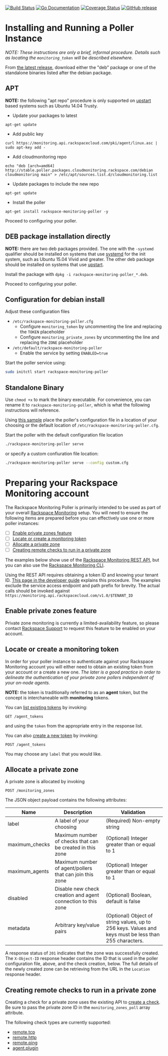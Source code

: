 [![Build Status](https://travis-ci.org/racker/rackspace-monitoring-poller.svg?branch=master)](https://travis-ci.org/racker/rackspace-monitoring-poller)
[![Go Documentation](https://godoc.org/github.com/racker/rackerspace-monitoring-poller?status.svg)](https://godoc.org/github.com/racker/rackspace-monitoring-poller)
[![Coverage Status](https://coveralls.io/repos/github/racker/rackspace-monitoring-poller/badge.svg?branch=master)](https://coveralls.io/github/racker/rackspace-monitoring-poller?branch=master)
[![GitHub release](https://img.shields.io/github/release/racker/rackspace-monitoring-poller.svg)](https://github.com/racker/rackspace-monitoring-poller/releases)

# Installing and Running a Poller Instance

_NOTE: These instructions are only a brief, informal procedure. Details such as locating the `monitoring_token`
will be described elsewhere._

From [the latest release](https://github.com/racker/rackspace-monitoring-poller/releases/latest), 
download either the "deb" package or one of the standalone binaries listed after the debian package.

## APT

**NOTE:** the following "apt repo" procedure is only supported on [upstart](http://upstart.ubuntu.com/) based systems
such as Ubuntu 14.04 Trusty.

* Update your packages to latest

```
apt-get update
```

* Add public key

```
curl https://monitoring.api.rackspacecloud.com/pki/agent/linux.asc | sudo apt-key add -
```

* Add cloudmonitoring repo

```
echo "deb [arch=amd64] http://stable.poller.packages.cloudmonitoring.rackspace.com/debian cloudmonitoring main" > /etc/apt/sources.list.d/cloudmonitoring.list
```

* Update packages to include the new repo

```
apt-get update
```

* Install the poller

```
apt-get install rackspace-monitoring-poller -y
```

Proceed to configuring your poller.


## DEB package installation directly

**NOTE:** there are two deb packages provided. The one with the `-systemd` qualifier should be installed on systems that
use [systemd](https://freedesktop.org/wiki/Software/systemd/) for the init system, such as Ubuntu 15.04 Vivid and greater. 
The other deb package should be installed on systems that use [upstart](http://upstart.ubuntu.com/).

Install the package with `dpkg -i rackspace-monitoring-poller_*.deb`. 

Proceed to configuring your poller.


## Configuration for debian install

Adjust these configuration files

* `/etc/rackspace-monitoring-poller.cfg`
  * Configure `monitoring_token` by uncommenting the line and replacing the `TOKEN` placeholder
  * Configure `monitoring_private_zones` by uncommenting the line and replacing the `ZONE` placeholder
* `/etc/default/rackspace-monitoring-poller`
  * Enable the service by setting `ENABLED=true`

Start the poller service using:

```bash
sudo initctl start rackspace-monitoring-poller 
```

## Standalone Binary

Use `chmod +x` to mark the binary executable. For convenience, you can rename it to `rackspace-monitoring-poller`,
which is what the following instructions will reference.

Using [this sample](contrib/remote.cfg) place the poller's configuration file in a location of your choosing or
the default location of `/etc/rackspace-monitoring-poller.cfg`.

Start the poller with the default configuration file location

```bash
./rackspace-monitoring-poller serve
```

or specify a custom confiuration file location:

```bash
./rackspace-monitoring-poller serve --config custom.cfg
```

# Preparing your Rackspace Monitoring account

The Rackspace Monitoring Poller is primarily intended to be used as part of 
your overall [Rackspace Monitoring](https://developer.rackspace.com/docs/rackspace-monitoring/v1/getting-started/concepts/) setup. 
You will need to ensure the following items are prepared before you can effectively use one or more poller instances:

- [ ] [Enable private zones feature](#enable-private-zones-feature)
- [ ] [Locate or create a monitoring token](#locate-or-create-a-monitoring-token)
- [ ] [Allocate a private zone](#allocate-a-private-zone)
- [ ] [Creating remote checks to run in a private zone](#creating-remote-checks-to-run-in-a-private-zone)

The examples below show use of the [Rackspace Monitoring REST API](https://developer.rackspace.com/docs/rackspace-monitoring/v1/),
but you can also use the [Rackspace Monitoring CLI](https://support.rackspace.com/how-to/getting-started-with-rackspace-monitoring-cli/).

Using the REST API requires obtaining a token ID and knowing your tenant ID. 
[This page in the developer guide](https://developer.rackspace.com/docs/rackspace-monitoring/v1/getting-started/send-request-ovw/) explains this procedure.
The examples exclude the service access endpoint and path prefix for brevity. 
The actual calls should be invoked against `https://monitoring.api.rackspacecloud.com/v1.0/$TENANT_ID`

## Enable private zones feature

Private zone monitoring is currently a limited-availability feature, so 
please contact [Rackspace Support](https://www.rackspace.com/support) to request this feature to be enabled on your
account.

## Locate or create a monitoring token

In order for your poller instance to authenticate against your Rackspace Monitoring account you will either need to
obtain an existing token from your account or a create a new one. _The later is a good practice in order to delineate
the authentication of your private zone pollers independent of your on-node agents._

**NOTE:** the token is traditionally referred to as an **agent** token, but the concept is interchaneable with **monitoring** tokens. 

You can [list existing tokens](https://developer.rackspace.com/docs/rackspace-monitoring/v1/api-reference/agent-token-operations/#list-agent-tokens)
by invoking:

```text
GET /agent_tokens
```

and using the `token` from the appropriate entry in the response list.

You can also [create a new token](https://developer.rackspace.com/docs/rackspace-monitoring/v1/api-reference/agent-token-operations/#create-an-agent-token)
by invoking:

```text
POST /agent_tokens
```

You may choose any `label` that you would like.

## Allocate a private zone

A private zone is allocated by invoking

```text
POST /monitoring_zones
```

The JSON object payload contains the following attributes:

Name | Description | Validation
-----|-------------|-----------
label | A label of your choosing | (Required) Non-empty string
maximum_checks | Maximum number of checks that can be created in this zone | (Optional) Integer greater than or equal to 1
maximum_agents | Maximum number of agent/pollers that can join this zone | (Optional) Integer greater than or equal to 1
disabled | Disable new check creation and agent connection to this zone | (Optional) Boolean, default is false
metadata | Arbitrary key/value pairs | (Optional) Object of string values, up to 256 keys. Values and keys must be less than 255 characters.

A response status of `201` indicates that the zone was successfully created. 
The `X-Object-ID` response header contains the ID that is used in the poller configuration file, above, and the check
creation, below. 
The full details of the newly created zone can be retrieving from the URL in the `Location` response header.

## Creating remote checks to run in a private zone

Creating a check for a private zone uses the existing API to [create a check](https://developer.rackspace.com/docs/rackspace-monitoring/v1/api-reference/check-operations/#create-a-check).
Be sure to pass the private zone ID in the `monitoring_zones_poll` array attribute.

The following check types are currently supported:
* [remote.tcp](https://developer.rackspace.com/docs/rackspace-monitoring/v1/tech-ref-info/check-type-reference/#remote-tcp)
* [remote.http](https://developer.rackspace.com/docs/rackspace-monitoring/v1/tech-ref-info/check-type-reference/#remote-http)
* [remote.ping](https://developer.rackspace.com/docs/rackspace-monitoring/v1/tech-ref-info/check-type-reference/#remote-ping)
* [agent.plugin](https://developer.rackspace.com/docs/rackspace-monitoring/v1/tech-ref-info/check-type-reference/#agent-plugin)
